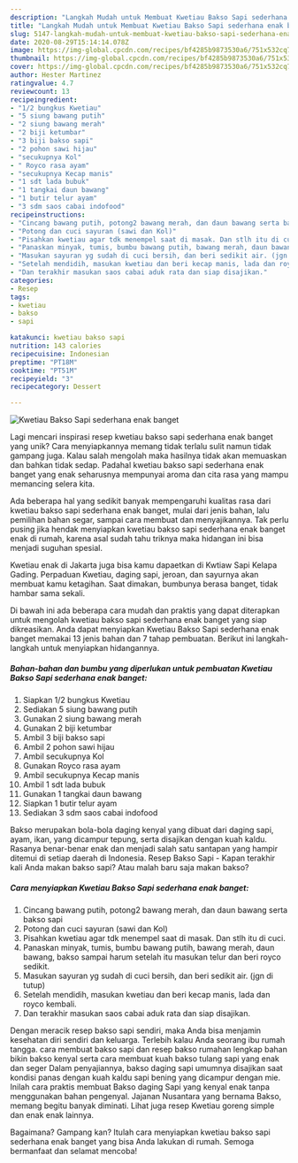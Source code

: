 ```yaml
---
description: "Langkah Mudah untuk Membuat Kwetiau Bakso Sapi sederhana enak banget, Bisa Manjain Lidah"
title: "Langkah Mudah untuk Membuat Kwetiau Bakso Sapi sederhana enak banget, Bisa Manjain Lidah"
slug: 5147-langkah-mudah-untuk-membuat-kwetiau-bakso-sapi-sederhana-enak-banget-bisa-manjain-lidah
date: 2020-08-29T15:14:14.078Z
image: https://img-global.cpcdn.com/recipes/bf4285b9873530a6/751x532cq70/kwetiau-bakso-sapi-sederhana-enak-banget-foto-resep-utama.jpg
thumbnail: https://img-global.cpcdn.com/recipes/bf4285b9873530a6/751x532cq70/kwetiau-bakso-sapi-sederhana-enak-banget-foto-resep-utama.jpg
cover: https://img-global.cpcdn.com/recipes/bf4285b9873530a6/751x532cq70/kwetiau-bakso-sapi-sederhana-enak-banget-foto-resep-utama.jpg
author: Hester Martinez
ratingvalue: 4.7
reviewcount: 13
recipeingredient:
- "1/2 bungkus Kwetiau"
- "5 siung bawang putih"
- "2 siung bawang merah"
- "2 biji ketumbar"
- "3 biji bakso sapi"
- "2 pohon sawi hijau"
- "secukupnya Kol"
- " Royco rasa ayam"
- "secukupnya Kecap manis"
- "1 sdt lada bubuk"
- "1 tangkai daun bawang"
- "1 butir telur ayam"
- "3 sdm saos cabai indofood"
recipeinstructions:
- "Cincang bawang putih, potong2 bawang merah, dan daun bawang serta bakso sapi"
- "Potong dan cuci sayuran (sawi dan Kol)"
- "Pisahkan kwetiau agar tdk menempel saat di masak. Dan stlh itu di cuci."
- "Panaskan minyak, tumis, bumbu bawang putih, bawang merah, daun bawang, bakso sampai harum setelah itu masukan telur dan beri royco sedikit."
- "Masukan sayuran yg sudah di cuci bersih, dan beri sedikit air. (jgn di tutup)"
- "Setelah mendidih, masukan kwetiau dan beri kecap manis, lada dan royco kembali."
- "Dan terakhir masukan saos cabai aduk rata dan siap disajikan."
categories:
- Resep
tags:
- kwetiau
- bakso
- sapi

katakunci: kwetiau bakso sapi 
nutrition: 143 calories
recipecuisine: Indonesian
preptime: "PT18M"
cooktime: "PT51M"
recipeyield: "3"
recipecategory: Dessert

---
```



![Kwetiau Bakso Sapi sederhana enak banget](https://img-global.cpcdn.com/recipes/bf4285b9873530a6/751x532cq70/kwetiau-bakso-sapi-sederhana-enak-banget-foto-resep-utama.jpg)

Lagi mencari inspirasi resep kwetiau bakso sapi sederhana enak banget yang unik? Cara menyiapkannya memang tidak terlalu sulit namun tidak gampang juga. Kalau salah mengolah maka hasilnya tidak akan memuaskan dan bahkan tidak sedap. Padahal kwetiau bakso sapi sederhana enak banget yang enak seharusnya mempunyai aroma dan cita rasa yang mampu memancing selera kita.

Ada beberapa hal yang sedikit banyak mempengaruhi kualitas rasa dari kwetiau bakso sapi sederhana enak banget, mulai dari jenis bahan, lalu pemilihan bahan segar, sampai cara membuat dan menyajikannya. Tak perlu pusing jika hendak menyiapkan kwetiau bakso sapi sederhana enak banget enak di rumah, karena asal sudah tahu triknya maka hidangan ini bisa menjadi suguhan spesial.

Kwetiau enak di Jakarta juga bisa kamu dapaetkan di Kwtiaw Sapi Kelapa Gading. Perpaduan Kwetiau, daging sapi, jeroan, dan sayurnya akan membuat kamu ketagihan. Saat dimakan, bumbunya berasa banget, tidak hambar sama sekali.


Di bawah ini ada beberapa cara mudah dan praktis yang dapat diterapkan untuk mengolah kwetiau bakso sapi sederhana enak banget yang siap dikreasikan. Anda dapat menyiapkan Kwetiau Bakso Sapi sederhana enak banget memakai 13 jenis bahan dan 7 tahap pembuatan. Berikut ini langkah-langkah untuk menyiapkan hidangannya.

<!--inarticleads1-->

##### Bahan-bahan dan bumbu yang diperlukan untuk pembuatan Kwetiau Bakso Sapi sederhana enak banget:

1. Siapkan 1/2 bungkus Kwetiau
1. Sediakan 5 siung bawang putih
1. Gunakan 2 siung bawang merah
1. Gunakan 2 biji ketumbar
1. Ambil 3 biji bakso sapi
1. Ambil 2 pohon sawi hijau
1. Ambil secukupnya Kol
1. Gunakan  Royco rasa ayam
1. Ambil secukupnya Kecap manis
1. Ambil 1 sdt lada bubuk
1. Gunakan 1 tangkai daun bawang
1. Siapkan 1 butir telur ayam
1. Sediakan 3 sdm saos cabai indofood


Bakso merupakan bola-bola daging kenyal yang dibuat dari daging sapi, ayam, ikan, yang dicampur tepung, serta disajikan dengan kuah kaldu. Rasanya benar-benar enak dan menjadi salah satu santapan yang hampir ditemui di setiap daerah di Indonesia. Resep Bakso Sapi - Kapan terakhir kali Anda makan bakso sapi? Atau malah baru saja makan bakso? 

<!--inarticleads2-->

##### Cara menyiapkan Kwetiau Bakso Sapi sederhana enak banget:

1. Cincang bawang putih, potong2 bawang merah, dan daun bawang serta bakso sapi
1. Potong dan cuci sayuran (sawi dan Kol)
1. Pisahkan kwetiau agar tdk menempel saat di masak. Dan stlh itu di cuci.
1. Panaskan minyak, tumis, bumbu bawang putih, bawang merah, daun bawang, bakso sampai harum setelah itu masukan telur dan beri royco sedikit.
1. Masukan sayuran yg sudah di cuci bersih, dan beri sedikit air. (jgn di tutup)
1. Setelah mendidih, masukan kwetiau dan beri kecap manis, lada dan royco kembali.
1. Dan terakhir masukan saos cabai aduk rata dan siap disajikan.


Dengan meracik resep bakso sapi sendiri, maka Anda bisa menjamin kesehatan diri sendiri dan keluarga. Terlebih kalau Anda seorang ibu rumah tangga. cara membuat bakso sapi dan resep bakso rumahan lengkap bahan bikin bakso kenyal serta cara membuat kuah bakso tulang sapi yang enak dan seger Dalam penyajiannya, bakso daging sapi umumnya disajikan saat kondisi panas dengan kuah kaldu sapi bening yang dicampur dengan mie. Inilah cara praktis membuat Bakso daging Sapi yang kenyal enak tanpa menggunakan bahan pengenyal. Jajanan Nusantara yang bernama Bakso, memang begitu banyak diminati. Lihat juga resep Kwetiau goreng simple dan enak enak lainnya. 

Bagaimana? Gampang kan? Itulah cara menyiapkan kwetiau bakso sapi sederhana enak banget yang bisa Anda lakukan di rumah. Semoga bermanfaat dan selamat mencoba!
